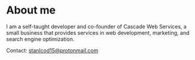 # About me
I am a self-taught developer and co-founder of Cascade Web Services, a small business that provides services in web development, marketing, and search engine optimization. 

Contact: stanlcod15@protonmail.com
<!---
Kodlak15/Kodlak15 is a ✨ special ✨ repository because its `README.md` (this file) appears on your GitHub profile.
You can click the Preview link to take a look at your changes.
--->
